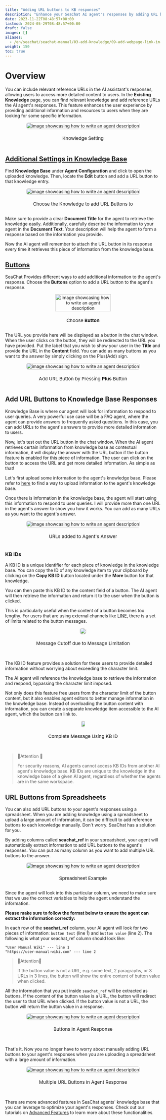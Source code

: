 ```yaml
---
title: "Adding URL buttons to KB responses"
description: "Enhance your SeaChat AI agent's responses by adding URL buttons for more information in responses."
date: 2023-11-22T08:48:57+00:00
lastmod: 2024-05-29T08:48:57+00:00
draft: false
images: []
aliases:
  - /en/seachat/seachat-manual/03-add-knowledge/09-add-webpage-link-in-answers/
weight: 150
toc: true
---
```


[//]: # ()
[//]: # (# :movie_camera: Video Tutorial)

[//]: # ()
[//]: # (<iframe width="100%" height="400" src="https://www.youtube.com/embed/?listType=playlist&list=PL8K7_LTqly449uOg_uBWOPfFyL1fJRjkE&index=12" title="YouTube video player" frameborder="0" allow="accelerometer; autoplay; clipboard-write; encrypted-media; gyroscope; picture-in-picture" allowfullscreen style="border-radius: 30px;"></iframe>)

[//]: # ()
[//]: # (---)
# Overview

You can include relevant reference URLs in the AI assistant's responses, allowing users to access more detailed content to users. In the **Existing Knowledge** page, you can find relevant knowledge and add reference URLs the AI agent's responses. This feature enhances the user experience by providing additional information and resources to users when they are looking for some specific information. 

<div id="additional-setting-ui" style="display: flex; flex-direction: column; align-items: center;">
<div style="width: 100%; text-align: center; display: flex; flex-direction: column; align-items: center; justify-item: center">
    <a href="/images/seachat/en/knowledge-advanced-features/url-button/new-kb-ui.png" target="_blank">
    <img width="100%" style="border-radius: 0.4rem; cursor: zoom-in;" src="/images/seachat/en/knowledge-advanced-features/url-button/new-kb-ui.png" alt="image showcasing how to write an agent description">
    </a>
</div>
    <p style="margin-top: 20px; font-size: 15px">Knowledge Setting</p>
</div>

## [Additional Settings in Knowledge Base](#additional-setting-ui)

Find **Knowledge Base** under **Agent Configuration** and click to open the uploaded knowledge. Then, locate the **Edit** button and add a URL button to that knowledge entry.

<div id="additional-setting-ui" style="display: flex; flex-direction: column; align-items: center;">
<div style="width: 100%; text-align: center; display: flex; flex-direction: column; align-items: center; justify-item: center">
    <a href="/images/seachat/en/knowledge-advanced-features/url-button/choose-knowledge.png" target="_blank">
    <img width="100%" style="border-radius: 0.4rem; cursor: zoom-in;" src="/images/seachat/en/knowledge-advanced-features/url-button/choose-knowledge.png" alt="image showcasing how to write an agent description">
    </a>
</div>
    <p style="margin-top: 20px; font-size: 15px">Choose the Knowledge to add URL Buttons to</p>
</div>

Make sure to provide a clear **Document Title** for the agent to retrieve the knowledge easily. Additionally, carefully describe the information to your agent in the **Document Text**. Your description will help the agent to form a response based on the information you provide.

Now the AI agent will remember to attach the URL button in its response every time it retrieves this piece of information from the knowledge base.

## [Buttons](#additional-setting-ui)

SeaChat Provides different ways to add additional information to the agent's response. Choose the **Buttons** option to add a URL button to the agent's response.

<div id="additional-setting-ui" style="display: flex; flex-direction: column; align-items: center;">
<div style="width: 100%; text-align: center; display: flex; flex-direction: column; align-items: center; justify-item: center">
    <a href="/images/seachat/en/knowledge-advanced-features/url-button/choose-button.png" target="_blank">
    <img width="70%" style="border-radius: 0.4rem; cursor: zoom-in;" src="/images/seachat/en/knowledge-advanced-features/url-button/choose-button.png" alt="image showcasing how to write an agent description">
    </a>
</div>
    <p style="margin-top: 20px; font-size: 15px">Choose <strong>Button</strong></p>
</div>

The URL you provide here will be displayed as a button in the chat window. When the user clicks on the button, they will be redirected to the URL you have provided. Put the label that you wish to show your user in the **Title** and provide the URL in the **Content** field. You can add as many buttons as you want to the answer by simply clicking on the Plus(Add) sign.

<div id="additional-setting-ui" style="display: flex; flex-direction: column; align-items: center;">
<div style="width: 100%; text-align: center; display: flex; flex-direction: column; align-items: center; justify-item: center">
    <a href="/images/seachat/en/knowledge-advanced-features/url-button/add-more-url.png" target="_blank">
    <img width="100%" style="border-radius: 0.4rem; cursor: zoom-in;" src="/images/seachat/en/knowledge-advanced-features/url-button/add-more-url.png" alt="image showcasing how to write an agent description">
    </a>
</div>
    <p style="margin-top: 20px; font-size: 15px">Add URL Button by Pressing <strong>Plus</strong> Button</p>
</div>

## Add URL Buttons to Knowledge Base Responses

Knowledge Base is where our agent will look for information to respond to user queries. A very powerful use case will be a FAQ agent, where the agent can provide answers to frequently asked questions. In this case, you can add URLs to the agent's answers to provide more detailed information to users.

Now, let's test out the URL button in the chat window. When the AI agent retrieves certain information from knowledge base as contextual information, it will display the answer with the URL button if the button feature is enabled for this piece of information. The user can click on the button to access the URL and get more detailed information. As simple as that!

Let's first upload some information to the agent's knowledge base. Please refer to [here](/en/seachat/seachat-manual/03-add-knowledge/) to find a way to upload information to the agent's knowledge base.

Once there is information in the knowledge base, the agent will start using this information to respond to user queries. I will provide more than one URL in the agent's answer to show you how it works. You can add as many URLs as you want to the agent's answer. 

<div id="additional-setting-ui" style="display: flex; flex-direction: column; align-items: center;">
<div style="width: 100%; text-align: center; display: flex; flex-direction: column; align-items: center; justify-item: center">
    <a href="/images/seachat/en/knowledge-advanced-features/url-button/url-to-answer.png" target="_blank">
    <img width="100%" style="border-radius: 0.4rem; cursor: zoom-in;" src="/images/seachat/en/knowledge-advanced-features/url-button/url-to-answer.png" alt="image showcasing how to write an agent description">
    </a>
</div>
    <p style="margin-top: 20px; font-size: 15px">URLs added to Agent's Answer</p>
</div>


### KB IDs

A KB ID is a unique identifier for each piece of knowledge in the knowledge base. You can copy the ID of any knowledge item to your clipboard by clicking on the **Copy KB ID** button located under the **More** button for that knowledge.

You can then paste this KB ID to the content field of a button. The AI agent will then retrieve the information and return it to the user when the button is clicked.

This is particularly useful when the content of a button becomes too lengthy. For users that are using external channels like [LINE](http://wiki.seasalt.ai/seachat/seachat-manual/04-channels/05-install-to-line/#limits-of-line-button-messages), there is a set of limits related to the button messages. 

<div id="additional-setting-ui" style="display: flex; flex-direction: column; align-items: center;">
<div style="width: 100%; text-align: center; display: flex; flex-direction: column; align-items: center; justify-item: center">
    <a href="/images/seachat/en/knowledge-advanced-features/url-button/kb-id-problem.png" target="_blank">
    <img width="100%" style="border-radius: 0.4rem; cursor: zoom-in;" src="/images/seachat/en/knowledge-advanced-features/url-button/kb-id-problem.png" alt="">
    </a>
</div>
    <p style="margin-top: 20px; font-size: 15px">Message Cutoff due to Message Limitation</p>
</div>
<br/>

The KB ID feature provides a solution for these users to provide detailed information without worrying about exceeding the character limit.

The AI agent will reference the knowledge base to retrieve the information and respond, bypassing the character limit imposed.

Not only does this feature free users from the character limit of the button content, but it also enables agent editors to better manage information in the knowledge base. Instead of overloading the button content with information, you can create a separate knowledge item accessible to the AI agent, which the button can link to.

<div id="additional-setting-ui" style="display: flex; flex-direction: column; align-items: center;">
<div style="width: 100%; text-align: center; display: flex; flex-direction: column; align-items: center; justify-item: center">
    <a href="/images/seachat/en/knowledge-advanced-features/url-button/kb-id.png" target="_blank">
    <img width="80%" style="border-radius: 0.4rem; cursor: zoom-in;" src="/images/seachat/en/knowledge-advanced-features/url-button/kb-id.png" alt="">
    </a>
</div>
    <p style="margin-top: 20px; font-size: 15px">Complete Message Using KB ID</p>
</div>

<br/>

> 🚨Attention 🚨
>
> For security reasons, AI agents cannot access KB IDs from another AI agent's knowledge base. KB IDs are unique to the knowledge in the knowledge base of a given AI agent, regardless of whether the agents are in the same workspace.


## URL Buttons from Spreadsheets

You can also add URL buttons to your agent's responses using a spreadsheet. When you are adding knowledge using a spreadsheet to upload a large amount of information, it can be difficult to add reference buttons to each knowledge manually. Don't worry. SeaChat has a solution for you. 

By adding columns called **seachat_ref** in your spreadsheet, your agent will automatically extract information to add URL buttons to the agent's responses. You can put as many column as you want to add multiple URL buttons to the answer.

<div id="additional-setting-ui" style="display: flex; flex-direction: column; align-items: center;">
<div style="width: 100%; text-align: center; display: flex; flex-direction: column; align-items: center; justify-item: center">
    <a href="/images/seachat/en/knowledge-advanced-features/url-button/spreadsheet-example.png" target="_blank">
    <img width="100%" style="border-radius: 0.4rem; cursor: zoom-in;" src="/images/seachat/en/knowledge-advanced-features/url-button/spreadsheet-example.png" alt="image showcasing how to write an agent description">
    </a>
</div>
    <p style="margin-top: 20px; font-size: 15px">Spreadsheet Example</p>
</div>

Since the agent will look into this particular column, we need to make sure that we use the correct variables to help the agent understand the information.

**Please make sure to follow the format below to ensure the agent can extract the information correctly:**

In each row of the **seachat_ref** column, your AI agent will look for two pieces of information: <code>button text</code> (line 1) and <code>button value</code> (line 2). The following is what your seachat_ref column should look like:

```
"User Manual Wiki" --- line 1
"https://user-manual-wiki.com" --- line 2
```


> 🚨Attention🚨
> 
> If the button value is not a URL, e.g. some text, 2 paragraphs, or 3 URLs in 3 lines, the button will show the entire content of button value when clicked.

All the information that you put inside `seachat_ref` will be extracted as buttons. If the content of the button value is a URL, the button will redirect the user to that URL when clicked. If the button value is not a URL, the button will return the button value in a response.

<div id="additional-setting-ui" style="display: flex; flex-direction: column; align-items: center;">
<div style="width: 100%; text-align: center; display: flex; flex-direction: column; align-items: center; justify-item: center">
    <a href="/images/seachat/en/knowledge-advanced-features/url-button/non-url-buttons.png" target="_blank">
    <img width="100%" style="border-radius: 0.4rem; cursor: zoom-in;" src="/images/seachat/en/knowledge-advanced-features/url-button/non-url-buttons.png" alt="image showcasing how to write an agent description">
    </a>
</div>
    <p style="margin-top: 20px; font-size: 15px">Buttons in Agent Response</p>
</div>


<br/>

That's it. Now you no longer have to worry about manually adding URL buttons to your agent's responses when you are uploading a spreadsheet with a large amount of information.

<div id="additional-setting-ui" style="display: flex; flex-direction: column; align-items: center;">
<div style="width: 100%; text-align: center; display: flex; flex-direction: column; align-items: center; justify-item: center">
    <a href="/images/seachat/en/knowledge-advanced-features/url-button/spreadsheet-url-buttons.png" target="_blank">
    <img width="100%" style="border-radius: 0.4rem; cursor: zoom-in;" src="/images/seachat/en/knowledge-advanced-features/url-button/spreadsheet-url-buttons.png" alt="image showcasing how to write an agent description">
    </a>
</div>
    <p style="margin-top: 20px; font-size: 15px">Multiple URL Buttons in Agent Response</p>
</div>


<br/>

There are more advanced features in SeaChat agents' knowledge base that you can leverage to optimize your agent's responses. Check out our tutorials on [Advanced Features](/en/seachat/seachat-manual/03-add-knowledge/09-advanced-features/) to learn more about these functionalities.